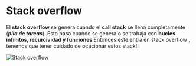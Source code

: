 # Stack overflow

El **stack overflow** se genera cuando el **call stack** se llena completamente (**_pila de tareas_**) .Esto pasa cuando se genera o se trabaja con **bucles infinitos, recurcividad y funciones**.Entonces este entra en stack overflow , tenemos que tener cuidado de ocacionar estos stack!!

![Stack overflow](https://miro.medium.com/max/632/1*xjhPcM027gMRApCCMdRUFw.gif)